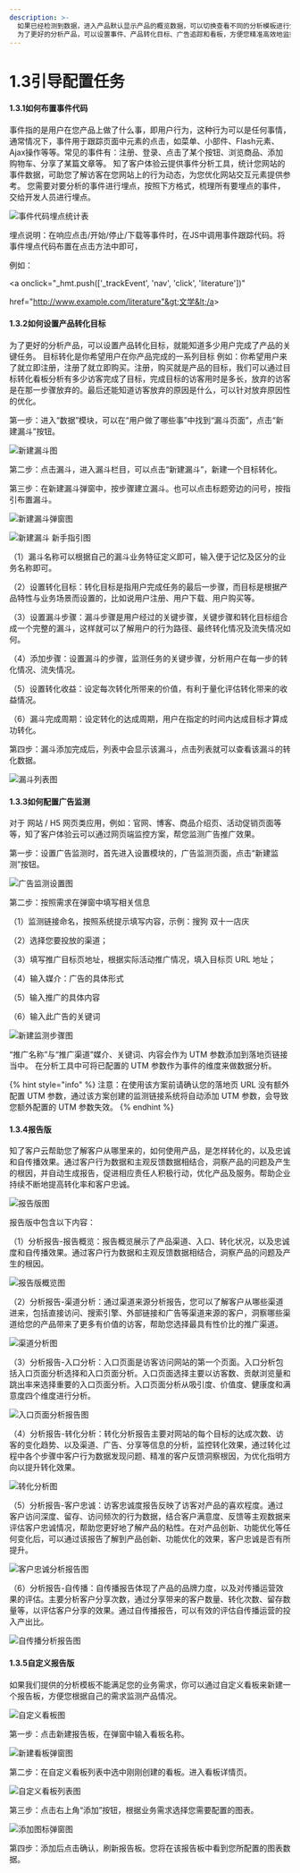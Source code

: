 ```yaml
---
description: >-
  如果已经检测到数据，进入产品默认显示产品的概览数据，可以切换查看不同的分析模板进行分析。
  为了更好的分析产品，可以设置事件、产品转化目标、广告追踪和看板，方便您精准高效地监控产品。
---
```


# 1.3引导配置任务

#### 1.3.1如何布置事件代码 

事件指的是用户在您产品上做了什么事，即用户行为，这种行为可以是任何事情，通常情况下，事件用于跟踪页面中元素的点击，如菜单、小部件、Flash元素、Ajax操作等等。常见的事件有：注册、登录、点击了某个按钮、浏览商品、添加购物车、分享了某篇文章等。 知了客户体验云提供事件分析工具，统计您网站的事件数据，可助您了解访客在您网站上的行为动态，为您优化网站交互元素提供参考。 您需要对要分析的事件进行埋点，按照下方格式，梳理所有要埋点的事件，交给开发人员进行埋点。

![&#x4E8B;&#x4EF6;&#x4EE3;&#x7801;&#x57CB;&#x70B9;&#x7EDF;&#x8BA1;&#x8868;](../.gitbook/assets/image%20%288%29.png)

埋点说明：在响应点击/开始/停止/下载等事件时，在JS中调用事件跟踪代码。将事件埋点代码布置在点击方法中即可， 

例如：

&lt;a onclick="\_hmt.push\(\['\_trackEvent', 'nav', 'click', 'literature'\]\)"

href="http://www.example.com/literature"&gt;文学&lt;/a&gt;

#### 1.3.2如何设置产品转化目标

 为了更好的分析产品，可以设置产品转化目标，就能知道多少用户完成了产品的关键任务。 目标转化是你希望用户在你产品完成的一系列目标 例如：你希望用户来了就立即注册，注册了就立即购买。注册，购买就是产品的目标，我们可以通过目标转化看板分析有多少访客完成了目标，完成目标的访客用时是多长，放弃的访客是在那一步骤放弃的。最后还能知道访客放弃的原因是什么，可以针对放弃原因性的优化。

 第一步：进入“数据”模块，可以在“用户做了哪些事”中找到“漏斗页面”，点击“新建漏斗”按钮。

![&#x65B0;&#x5EFA;&#x6F0F;&#x6597;&#x56FE;](../.gitbook/assets/image%20%2835%29.png)

第二步：点击漏斗，进入漏斗栏目，可以点击“新建漏斗”，新建一个目标转化。

第三步：在新建漏斗弹窗中，按步骤建立漏斗。也可以点击标题旁边的问号，按指引布置漏斗。

![&#x65B0;&#x5EFA;&#x6F0F;&#x6597;&#x5F39;&#x7A97;&#x56FE;](../.gitbook/assets/image%20%285%29.png)

![&#x65B0;&#x5EFA;&#x6F0F;&#x6597; &#x65B0;&#x624B;&#x6307;&#x5F15;&#x56FE;](../.gitbook/assets/image%20%2823%29.png)

（1）漏斗名称可以根据自己的漏斗业务特征定义即可，输入便于记忆及区分的业务名称即可。 

（2）设置转化目标：转化目标是指用户完成任务的最后一步骤，而目标是根据产品特性与业务场景而设置的，比如说用户注册、用户下载、用户购买等。 

（3）设置漏斗步骤：漏斗步骤是用户经过的关键步骤，关键步骤和转化目标组合成一个完整的漏斗，这样就可以了解用户的行为路径、最终转化情况及流失情况如何。 

（4）添加步骤：设置漏斗的步骤，监测任务的关键步骤，分析用户在每一步的转化情况、流失情况。 

（5）设置转化收益：设定每次转化所带来的价值，有利于量化评估转化带来的收益情况。 

（6）漏斗完成周期：设定转化的达成周期，用户在指定的时间内达成目标才算成功转化。

第四步：漏斗添加完成后，列表中会显示该漏斗，点击列表就可以查看该漏斗的转化数据。

![&#x6F0F;&#x6597;&#x5217;&#x8868;&#x56FE;](../.gitbook/assets/image%20%2853%29.png)

#### 1.3.3如何配置广告监测

 对于 网站 / H5 网页类应用，例如：官网、博客、商品介绍页、活动促销页面等等，知了客户体验云可以通过网页端监控方案，帮您监测广告推广效果。 

第一步：设置广告监测时，首先进入设置模块的，广告监测页面，点击“新建监测”按钮。

![&#x5E7F;&#x544A;&#x76D1;&#x6D4B;&#x8BBE;&#x7F6E;&#x56FE;](../.gitbook/assets/image%20%2819%29.png)

第二步：按照需求在弹窗中填写相关信息 

（1）监测链接命名，按照系统提示填写内容，示例：搜狗 双十一店庆 

（2）选择您要投放的渠道；

 （3）填写推广目标页地址，根据实际活动推广情况，填入目标页 URL 地址； 

（4）输入媒介：广告的具体形式 

（5）输入推广的具体内容

 （6）输入此广告的关键词

![&#x65B0;&#x5EFA;&#x76D1;&#x6D4B;&#x6B65;&#x9AA4;&#x56FE;](../.gitbook/assets/image%20%2861%29.png)

“推广名称”与“推广渠道”媒介、关键词、内容会作为 UTM 参数添加到落地页链接当中。 在分析工具中可将已配置的 UTM 参数作为事件的维度来做数据分析。

{% hint style="info" %}
注意：在使用该方案前请确认您的落地页 URL 没有额外配置 UTM 参数，通过该方案创建的监测链接系统将自动添加 UTM 参数，会导致您额外配置的 UTM 参数失效。
{% endhint %}

#### 1.3.4报告版

 知了客户云帮助您了解客户从哪里来的，如何使用产品，是怎样转化的，以及忠诚和自传播效果。通过客户行为数据和主观反馈数据相结合，洞察产品的问题及产生的根因，并自动生成报告，促进相应责任人积极行动，优化产品及服务。帮助企业持续不断地提高转化率和客户忠诚。

![&#x62A5;&#x544A;&#x7248;&#x56FE;](../.gitbook/assets/image%20%2825%29.png)

报告版中包含以下内容：

 （1）分析报告-报告概览：报告概览展示了产品渠道、入口、转化状况，以及忠诚度和自传播效果。通过客户行为数据和主观反馈数据相结合，洞察产品的问题及产生的根因。

![&#x62A5;&#x544A;&#x7248;&#x6982;&#x89C8;&#x56FE;](../.gitbook/assets/image%20%2855%29.png)

（2）分析报告-渠道分析：通过渠道来源分析报告，您可以了解客户从哪些渠道进来，包括直接访问、搜索引擎、外部链接和广告等渠道来源的客户，洞察哪些渠道给您的产品带来了更多有价值的访客，帮助您选择最具有性价比的推广渠道。

![&#x6E20;&#x9053;&#x5206;&#x6790;&#x56FE;](../.gitbook/assets/image%20%2830%29.png)

（3）分析报告-入口分析：入口页面是访客访问网站的第一个页面。入口分析包括入口页面分析选择和入口页面分析。入口页面选择主要以访客数、贡献浏览量和跳出率来选择重要的入口页面分析。入口页面分析从吸引度、价值度、健康度和满意度四个维度进行分析。

![&#x5165;&#x53E3;&#x9875;&#x9762;&#x5206;&#x6790;&#x62A5;&#x544A;&#x56FE;](../.gitbook/assets/image%20%2831%29.png)

（4）分析报告-转化分析：转化分析报告主要对网站的每个目标的达成次数、访客的变化趋势、以及渠道、广告、分享等信息的分析，监控转化效果，通过转化过程中各个步骤中客户行为数据发现问题、精准的客户反馈洞察根因，为优化指明方向以提升转化效果。

![&#x8F6C;&#x5316;&#x5206;&#x6790;&#x56FE;](../.gitbook/assets/image%20%2842%29.png)

（5）分析报告-客户忠诚：访客忠诚度报告反映了访客对产品的喜欢程度。通过客户访问深度、留存、访问频次的行为数据，结合客户满意度、反馈等主观数据来评估客户忠诚情况，帮助您更好地了解产品的粘性。在对产品创新、功能优化等任何变化后，可以通过该报告了解到产品创新、功能优化的效果，客户忠诚是否有所提升。

![&#x5BA2;&#x6237;&#x5FE0;&#x8BDA;&#x5206;&#x6790;&#x62A5;&#x544A;&#x56FE;](../.gitbook/assets/image%20%2821%29.png)

（6）分析报告-自传播：自传播报告体现了产品的品牌力度，以及对传播运营效果的评估。主要分析客户分享次数，通过分享带来的客户数量、转化次数、留存数量等，以评估客户分享的效果。通过自传播报告，可以有效的评估自传播运营的投入产出比。

![&#x81EA;&#x4F20;&#x64AD;&#x5206;&#x6790;&#x62A5;&#x544A;&#x56FE;](../.gitbook/assets/image%20%2829%29.png)

#### 1.3.5自定义报告版 

如果我们提供的分析模板不能满足您的业务需求，你可以通过自定义看板来新建一个报告板，方便您根据自己的需求监测产品情况。

![&#x81EA;&#x5B9A;&#x4E49;&#x770B;&#x677F;&#x56FE;](../.gitbook/assets/image%20%286%29.png)

第一步：点击新建报告板，在弹窗中输入看板名称。

![&#x65B0;&#x5EFA;&#x770B;&#x677F;&#x5F39;&#x7A97;&#x56FE;](../.gitbook/assets/image%20%284%29.png)

第二步：在自定义看板列表中选中刚刚创建的看板。进入看板详情页。

![&#x81EA;&#x5B9A;&#x4E49;&#x770B;&#x677F;&#x5217;&#x8868;&#x56FE;](../.gitbook/assets/image%20%2862%29.png)

第三步：点击右上角“添加”按钮，根据业务需求选择您需要配置的图表。

![&#x6DFB;&#x52A0;&#x56FE;&#x6807;&#x5F39;&#x7A97;&#x56FE;](../.gitbook/assets/image%20%283%29.png)

第四步：添加后点击确认，刷新报告板。您将在该报告板中看到您所配置的图表数据。

